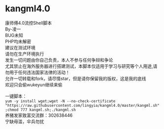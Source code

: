 # kangml4.0
康师傅4.0流控Shell脚本<br>
By-凌一<br>
BUG未知<br>
PHP均未解密<br>
建议在测试环境<br>
请勿在生产环境执行<br>
发生一切问题由你自己负责，本人不参与任何争辩和争论<br>
尤其禁止在海外服务器进行搭建测试，本脚本仅适用于学习与研究等个人用途,请勿用于任何违法国家法律的活动！<br>
允许一切转载和fork，请尽情star，但是请你保留我的版权，这是我的底线<br>
欢迎只会偷wukeyun继续来偷<br>
<br>
一键脚本：<br>
`yum -y install wget;wget -N --no-check-certificate "https://raw.githubusercontent.com/lingyia/kangml4.0/master/kangml.sh";chmod 777 kangml.sh;./kangml.sh`
<br>
养猪发家致富交流群：302638446<br>
宁缺毋滥，伞兵勿扰<br>
